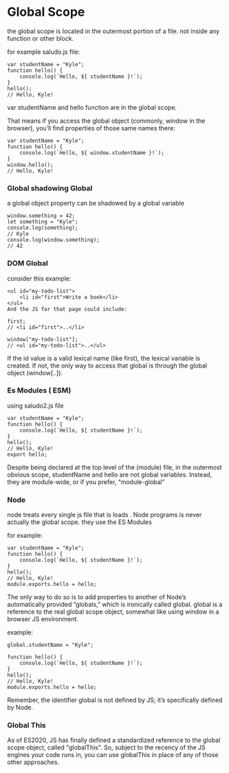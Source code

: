 # Global Scope

 the global scope is located in the outermost portion of a file. not inside any function or other block.

for example  saludo.js file:

```
var studentName = "Kyle";
function hello() {
    console.log(`Hello, ${ studentName }!`);
}
hello();
// Hello, Kyle!
```

var studentName  and hello function are in the global scope.

That means if you access the global object (commonly, window in the browser), you’ll find properties of those same
names there:

```
var studentName = "Kyle";
function hello() {
    console.log(`Hello, ${ window.studentName }!`);
}
window.hello();
// Hello, Kyle!
```

### Global shadowing Global

a global object property can be
shadowed by a global variable

```
window.something = 42;
let something = "Kyle";
console.log(something);
// Kyle
console.log(window.something);
// 42
```

### DOM Global

consider this example:

```
<ul id="my-todo-list">
    <li id="first">Write a book</li>
</ul>
And the JS for that page could include:

first;
// <li id="first">..</li>

window["my-todo-list"];
// <ul id="my-todo-list">..</ul>
```
If the id value is a valid lexical name (like first), the lexical variable is created. If not, the only way to access that global is through the global object (window[..]).

### Es Modules ( ESM)
using saludo2.js file
```
var studentName = "Kyle";
function hello() {
    console.log(`Hello, ${ studentName }!`);
}
hello();
// Hello, Kyle!
export hello;
```

Despite being declared at the top level of the (module) file,
in the outermost obvious scope, studentName and hello are
not global variables. Instead, they are module-wide, or if you
prefer, “module-global”

### Node 

node treats every single js file that is loads . Node programs is never actually the global scope. they use the ES Modules

for example:

```
var studentName = "Kyle";
function hello() {
    console.log(`Hello, ${ studentName }!`);
}
hello();
// Hello, Kyle!
module.exports.hello = hello;
```

The only way to do so is to add properties to another of Node’s
automatically provided “globals,” which is ironically called
global. global is a reference to the real global scope object,
somewhat like using window in a browser JS environment.

example:

```
global.studentName = "Kyle";

function hello() {
    console.log(`Hello, ${ studentName }!`);
}
hello();
// Hello, Kyle!
module.exports.hello = hello;
```

Remember, the identifier global is not defined by JS; it’s
specifically defined by Node.

### Global This

As of ES2020, JS has finally defined a standardized reference
to the global scope object, called "globalThis". So, subject to
the recency of the JS engines your code runs in, you can use
globalThis in place of any of those other approaches.